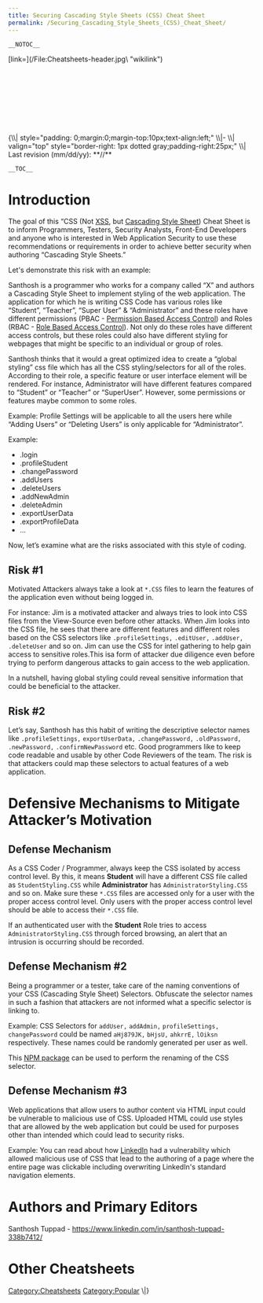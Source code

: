 ```yaml
---
title: Securing Cascading Style Sheets (CSS) Cheat Sheet
permalink: /Securing_Cascading_Style_Sheets_(CSS)_Cheat_Sheet/
---
```


`__NOTOC__`

<div style="width:100%;height:160px;border:0,margin:0;overflow: hidden;">
[link=](/File:Cheatsheets-header.jpg\ "wikilink")

</div>
{\\| style="padding: 0;margin:0;margin-top:10px;text-align:left;" \\|- \\| valign="top" style="border-right: 1px dotted gray;padding-right:25px;" \\| Last revision (mm/dd/yy): **//**

`__TOC__`

Introduction
============

The goal of this “CSS (Not [XSS](/XSS_(Cross_Site_Scripting)_Prevention_Cheat_Sheet\ "wikilink"), but [Cascading Style Sheet](https://www.w3schools.com/css/css_intro.asp)) Cheat Sheet is to inform Programmers, Testers, Security Analysts, Front-End Developers and anyone who is interested in Web Application Security to use these recommendations or requirements in order to achieve better security when authoring “Cascading Style Sheets.”

Let's demonstrate this risk with an example:

Santhosh is a programmer who works for a company called “X” and authors a Cascading Style Sheet to implement styling of the web application. The application for which he is writing CSS Code has various roles like “Student”, “Teacher”, “Super User” & “Administrator” and these roles have different permissions (PBAC - [Permission Based Access Control](/Access_Control_Cheat_Sheet\ "wikilink")) and Roles (RBAC - [Role Based Access Control](/Access_Control_Cheat_Sheet\ "wikilink")). Not only do these roles have different access controls, but these roles could also have different styling for webpages that might be specific to an individual or group of roles.

Santhosh thinks that it would a great optimized idea to create a “global styling” css file which has all the CSS styling/selectors for all of the roles. According to their role, a specific feature or user interface element will be rendered. For instance, Administrator will have different features compared to “Student” or “Teacher” or “SuperUser”. However, some permissions or features maybe common to some roles.

Example: Profile Settings will be applicable to all the users here while “Adding Users” or “Deleting Users” is only applicable for “Administrator”.

Example:

-   .login
-   .profileStudent
-   .changePassword
-   .addUsers
-   .deleteUsers
-   .addNewAdmin
-   .deleteAdmin
-   .exportUserData
-   .exportProfileData
-   ...

Now, let’s examine what are the risks associated with this style of coding.

Risk \#1
--------

Motivated Attackers always take a look at `*.CSS` files to learn the features of the application even without being logged in.

For instance: Jim is a motivated attacker and always tries to look into CSS files from the View-Source even before other attacks. When Jim looks into the CSS file, he sees that there are different features and different roles based on the CSS selectors like `.profileSettings,` `.editUser,` `.addUser,` `.deleteUser` and so on. Jim can use the CSS for intel gathering to help gain access to sensitive roles.This isa form of attacker due diligence even before trying to perform dangerous attacks to gain access to the web application.

In a nutshell, having global styling could reveal sensitive information that could be beneficial to the attacker.

Risk \#2
--------

Let’s say, Santhosh has this habit of writing the descriptive selector names like `.profileSettings,` `exportUserData,` `.changePassword,` `.oldPassword,` `.newPassword,` `.confirmNewPassword` etc. Good programmers like to keep code readable and usable by other Code Reviewers of the team. The risk is that attackers could map these selectors to actual features of a web application.

Defensive Mechanisms to Mitigate Attacker’s Motivation
======================================================

Defense Mechanism
-----------------

As a CSS Coder / Programmer, always keep the CSS isolated by access control level. By this, it means **Student** will have a different CSS file called as `StudentStyling.CSS` while **Administrator** has `AdministratorStyling.CSS` and so on. Make sure these `*.CSS` files are accessed only for a user with the proper access control level. Only users with the proper access control level should be able to access their `*.CSS` file.

If an authenticated user with the **Student** Role tries to access `AdministratorStyling.CSS` through forced browsing, an alert that an intrusion is occurring should be recorded.

Defense Mechanism \#2
---------------------

Being a programmer or a tester, take care of the naming conventions of your CSS (Cascading Style Sheet) Selectors. Obfuscate the selector names in such a fashion that attackers are not informed what a specific selector is linking to.

Example: CSS Selectors for `addUser,` `addAdmin,` `profileSettings,` `changePassword` could be named `aHj879JK,` `bHjsU,` `ahkrrE,` `lOiksn` respectively. These names could be randomly generated per user as well.

This [NPM package](https://www.npmjs.com/package/rename-css-selectors) can be used to perform the renaming of the CSS selector.

Defense Mechanism \#3
---------------------

Web applications that allow users to author content via HTML input could be vulnerable to malicious use of CSS. Uploaded HTML could use styles that are allowed by the web application but could be used for purposes other than intended which could lead to security risks.

Example: You can read about how [LinkedIn](https://www.scmagazineuk.com/style-sheet-vulnerability-allowed-attacker-hijack-linkedin-pages/article/1479529) had a vulnerability which allowed malicious use of CSS that lead to the authoring of a page where the entire page was clickable including overwriting LinkedIn's standard navigation elements.

Authors and Primary Editors
===========================

Santhosh Tuppad - <https://www.linkedin.com/in/santhosh-tuppad-338b7412/>

Other Cheatsheets
=================

[Category:Cheatsheets](/Category:Cheatsheets "wikilink") [Category:Popular](/Category:Popular "wikilink") \\|}